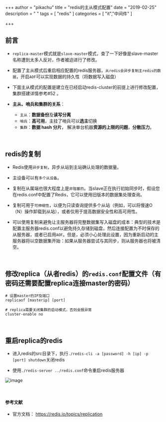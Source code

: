 +++
author = "pikachu"
title = "redis的主从模式配置"
date = "2019-02-25"
description = " "
tags = [
	"redis"
]
categories = [
    "it","中间件"
]

+++


## 前言

- `replica-master`模式就是`slave-master`模式，查了一下好像是slave-master名称遭到太多人反对，作者被迫进行了修改。

- 配置了主从模式后重启相应配置的redis服务器，`从redis会异步复制主redis的数据`，开启`AOF`可以实现数据的持久性（将数据写入磁盘）

- 下面主从模式的配置是建立在已经启动redis-cluster的前提上进行修改配置，集群搭建详情参考#52 。

- **主从、哨兵和集群的关系**：
    - `主从`：**数据备份**及**读写分离**
    - `哨兵`：**高可用**，主挂了哨兵可以**选主**切换
    - `集群`：**数据 hash 分片**， 解决单台机器**资源的上限的问题**，**分散压力**。


&nbsp;

## redis的复制
- Redis使用`异步复制`，异步从站到主站确认处理的数据量。

- 主设备可以有`多个从设备`。

- 复制在从属端也很大程度上是`非阻塞的`。当slave正在执行初始同步时，假设您在redis.conf中配置了Redis，它可以使用旧版本的数据集处理查询。

- 复制可用于`可伸缩性`，以便为只读查询提供多个从站（例如，可以将慢速O（N）操作卸载到从站），或者仅用于提高数据安全性和高可用性。

- 可以使用复制来避免让主服务器将完整数据集写入磁盘的成本：典型的技术是配置主服务器redis.conf以避免持久存储到磁盘，然后连接配置为不时保存的从服务器，或者已启用`AOF`。但是，必须小心处理此设置，因为重新启动的主服务器将以空数据集开始：如果从服务器尝试与其同步，则从服务器也将被清空。

&nbsp;

## 修改replica（从者redis）的`redis.conf`配置文件（有密码还需要配置replica连接master的密码）
```
# 设置master的IP及端口
replicaof [masterip] [port]

# replica需要关闭集群的启动模式，否则会报异常
cluster-enable no
```
&nbsp;

## 重启replica的redis
- 进入redis的src目录下，执行`./redis-cli -a [password] -h [ip] -p [port] shutdown`关闭redis

- 使用`./redis-server ../redis.conf`命令重启redis服务器

![image](https://user-images.githubusercontent.com/38284818/53335008-4e3a3c00-3935-11e9-9242-a54805b0a827.png)

&nbsp;

#### 参考文献

- 官方文档： https://redis.io/topics/replication

&nbsp;

